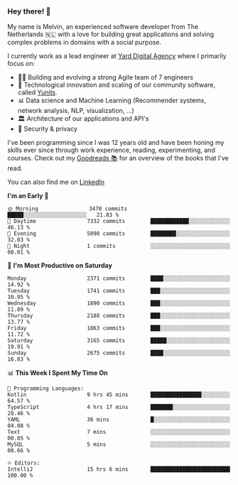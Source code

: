 ### Hey there! 👋

My name is Melvin, an experienced software developer from The Netherlands 🇳🇱 with a love for building great applications and solving complex problems in domains with a social purpose. 

I currently work as a lead engineer at [Yard Digital Agency](https://github.com/yardinternet) where I primarily focus on:

* 👏🏼 Building and evolving a strong Agile team of 7 engineers
* 🚀 Technological innovation and scaling of our community software, called [Yunits](https://www.yunits.com/).
* 📊 Data science and Machine Learning (Recommender systems, network analysis, NLP, visualization, ...)
* 🏛 Architecture of our applications and API's
* 🔐 Security & privacy

I've been programming since I was 12 years old and have been honing my skills ever since through work experience, reading, experimenting, and courses.
Check out my [Goodreads 📚](https://goodreads.com/melvinkoopmans) for an overview of the books that I've read. 

You can also find me on [LinkedIn](https://www.linkedin.com/in/melvinkoopmans)

<!--START_SECTION:waka-->
**I'm an Early 🐤** 

```text
🌞 Morning                3470 commits        █████░░░░░░░░░░░░░░░░░░░░   21.83 % 
🌆 Daytime                7332 commits        ████████████░░░░░░░░░░░░░   46.13 % 
🌃 Evening                5090 commits        ████████░░░░░░░░░░░░░░░░░   32.03 % 
🌙 Night                  1 commits           ░░░░░░░░░░░░░░░░░░░░░░░░░   00.01 % 
```
📅 **I'm Most Productive on Saturday** 

```text
Monday                   2371 commits        ████░░░░░░░░░░░░░░░░░░░░░   14.92 % 
Tuesday                  1741 commits        ███░░░░░░░░░░░░░░░░░░░░░░   10.95 % 
Wednesday                1890 commits        ███░░░░░░░░░░░░░░░░░░░░░░   11.89 % 
Thursday                 2188 commits        ███░░░░░░░░░░░░░░░░░░░░░░   13.77 % 
Friday                   1863 commits        ███░░░░░░░░░░░░░░░░░░░░░░   11.72 % 
Saturday                 3165 commits        █████░░░░░░░░░░░░░░░░░░░░   19.91 % 
Sunday                   2675 commits        ████░░░░░░░░░░░░░░░░░░░░░   16.83 % 
```


📊 **This Week I Spent My Time On** 

```text
💬 Programming Languages: 
Kotlin                   9 hrs 45 mins       ████████████████░░░░░░░░░   64.57 % 
TypeScript               4 hrs 17 mins       ███████░░░░░░░░░░░░░░░░░░   28.46 % 
YAML                     36 mins             █░░░░░░░░░░░░░░░░░░░░░░░░   04.08 % 
Text                     7 mins              ░░░░░░░░░░░░░░░░░░░░░░░░░   00.85 % 
MySQL                    5 mins              ░░░░░░░░░░░░░░░░░░░░░░░░░   00.66 % 

🔥 Editors: 
IntelliJ                 15 hrs 6 mins       █████████████████████████   100.00 % 
```


<!--END_SECTION:waka-->
